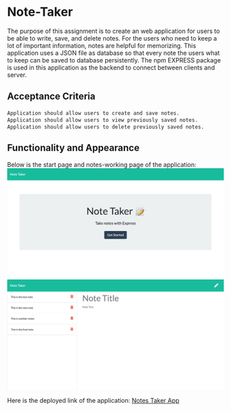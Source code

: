 # Note-Taker

The purpose of this assignment is to create an web application for users to be able to write, save, and delete notes. For the users who need to keep a lot of important information, notes are helpful for memorizing. This application uses a JSON file as database so that every note the users what to keep can be saved to database persistently. The npm EXPRESS package is used in this application as the backend to connect between clients and server.

## Acceptance Criteria

```
Application should allow users to create and save notes.
Application should allow users to view previously saved notes.
Application should allow users to delete previously saved notes.
```

## Functionality and Appearance

Below is the start page and notes-working page of the application:
![Demo1](./public/assets/images/sc-10.png)
![Demo2](./public/assets/images/sc-11.png)

Here is the deployed link of the application: [Notes Taker App](https://notes-generator.herokuapp.com/)

